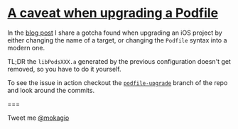 [A caveat when upgrading a Podfile](http://www.mokacoding.com/2014/03/28/upgrading-podfile.html)
===

In the [blog post](http://www.mokacoding.com/2014/03/28/upgrading-podfile.html) I share a gotcha found when upgrading an iOS project by either changing the name of a target, or changing the `Podfile` syntax into a modern one.

TL;DR the `libPodsXXX.a` generated by the previous configuration doesn't get removed, so you have to do it yourself.

To see the issue in action checkout the [`podfile-upgrade`](https://github.com/mokagio/mokacoding-samples/tree/podfile-upgrade) branch of the repo and look around the commits.

===

Tweet me [@mokagio](https://twitter.com/mokagio)


